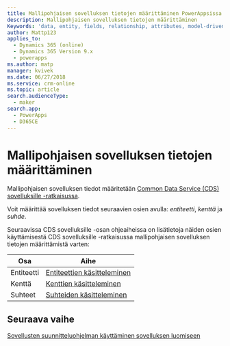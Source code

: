 ```yaml
---
title: Mallipohjaisen sovelluksen tietojen määrittäminen PowerAppsissa | MicrosoftDocs
description: Mallipohjaisen sovelluksen tietojen määrittäminen
Keywords: 'data, entity, fields, relationship, attributes, model-driven app'
author: Mattp123
applies_to:
  - Dynamics 365 (online)
  - Dynamics 365 Version 9.x
  - powerapps
ms.author: matp
manager: kvivek
ms.date: 06/27/2018
ms.service: crm-online
ms.topic: article
search.audienceType:
  - maker
search.app:
  - PowerApps
  - D365CE
---
```

# <a name="define-data-for-your-model-driven-app"></a>Mallipohjaisen sovelluksen tietojen määrittäminen

Mallipohjaisen sovelluksen tiedot määritetään [Common Data Service (CDS) sovelluksille -ratkaisussa](../common-data-service/data-platform-intro.md). 

Voit määrittää sovelluksen tiedot seuraavien osien avulla: *entiteetti*, *kenttä* ja *suhde*.

Seuraavissa CDS sovelluksille -osan ohjeaiheissa on lisätietoja näiden osien käyttämisestä CDS sovelluksille -ratkaisussa mallipohjaisen sovelluksen tietojen määrittämistä varten:

|Osa |Aihe|
|-----|----|
|Entiteetti| [Entiteettien käsitteleminen](../common-data-service/entity-overview.md)|
|Kenttä| [Kenttien käsitteleminen](../common-data-service/fields-overview.md)|
|Suhteet| [Suhteiden käsitteleminen](../common-data-service/relationships-overview.md)|

## <a name="next-step"></a>Seuraava vaihe

[Sovellusten suunnitteluohjelman käyttäminen sovelluksen luomiseen](design-custom-business-apps-using-app-designer.md)
